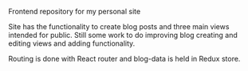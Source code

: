 Frontend repository for my personal site

Site has the functionality to create blog posts and three main views intended for public.
Still some work to do improving blog creating and editing views and adding functionality.

Routing is done with React router and blog-data is held in Redux store. 

